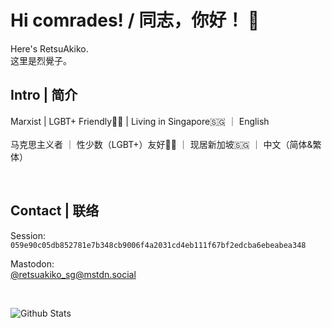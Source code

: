# Hi comrades! / 同志，你好！ 👋

Here's RetsuAkiko. <br>
这里是烈覺子。

## Intro | 简介

Marxist | LGBT+ Friendly🏳️‍🌈 | Living in Singapore🇸🇬 ｜ English
<br>
<br>
马克思主义者 ｜ 性少数（LGBT+）友好🏳️‍🌈 ｜ 现居新加坡🇸🇬 ｜ 中文（简体&繁体）

<br>

## Contact | 联络

Session:<br>
`059e90c05db852781e7b348cb9006f4a2031cd4eb111f67bf2edcba6ebeabea348`
<br>

Mastodon:<br>
[@retsuakiko_sg@mstdn.social](https://mstdn.social/@retsuakiko_sg)
<br>

<br>

![Github Stats](https://github-readme-stats.vercel.app/api?username=retsuakiko-sg&hide=issues&show_icons=true&line_height=24&hide_title=true&hide_border=true&theme=vue-dark)

